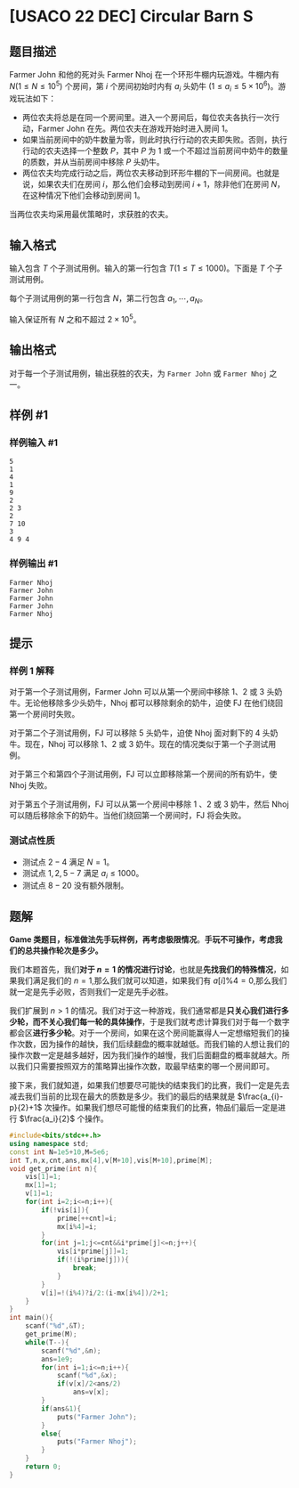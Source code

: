 # [USACO 22 DEC] Circular Barn S

## 题目描述

Farmer John 和他的死对头 Farmer Nhoj 在一个环形牛棚内玩游戏。牛棚内有 $N(1 \le N \le 10^5)$ 个房间，第 $i$ 个房间初始时内有 $a_i$ 头奶牛 $(1 \le a_i \le 5 \times 10^6)$。游戏玩法如下：

- 两位农夫将总是在同一个房间里。进入一个房间后，每位农夫各执行一次行动，Farmer John 在先。两位农夫在游戏开始时进入房间 $1$。
- 如果当前房间中的奶牛数量为零，则此时执行行动的农夫即失败。否则，执行行动的农夫选择一个整数 $P$，其中 $P$ 为 $1$ 或一个不超过当前房间中奶牛的数量的质数，并从当前房间中移除 $P$ 头奶牛。
- 两位农夫均完成行动之后，两位农夫移动到环形牛棚的下一间房间。也就是说，如果农夫们在房间 $i$，那么他们会移动到房间 $i+1$，除非他们在房间 $N$，在这种情况下他们会移动到房间 $1$。

当两位农夫均采用最优策略时，求获胜的农夫。

## 输入格式

输入包含 $T$ 个子测试用例。输入的第一行包含 $T(1 \le T \le 1000)$。下面是 $T$ 个子测试用例。

每个子测试用例的第一行包含 $N$，第二行包含 $a_1, \cdots ,a_N$。

输入保证所有 $N$ 之和不超过 $2 \times 10^5$。

## 输出格式

对于每一个子测试用例，输出获胜的农夫，为 `Farmer John` 或 `Farmer Nhoj` 之一。

## 样例 #1

### 样例输入 #1

```
5
1
4
1
9
2
2 3
2
7 10
3
4 9 4
```

### 样例输出 #1

```
Farmer Nhoj
Farmer John
Farmer John
Farmer John
Farmer Nhoj
```

## 提示

### 样例 1 解释

对于第一个子测试用例，Farmer John 可以从第一个房间中移除 $1$、$2$ 或 $3$ 头奶牛。无论他移除多少头奶牛，Nhoj 都可以移除剩余的奶牛，迫使 FJ 在他们绕回第一个房间时失败。

对于第二个子测试用例，FJ 可以移除 $5$ 头奶牛，迫使 Nhoj 面对剩下的 $4$ 头奶牛。现在，Nhoj 可以移除 $1$、$2$ 或 $3$ 奶牛。现在的情况类似于第一个子测试用例。

对于第三个和第四个子测试用例，FJ 可以立即移除第一个房间的所有奶牛，使 Nhoj 失败。

对于第五个子测试用例，FJ 可以从第一个房间中移除 $1$
、$2$ 或 $3$ 奶牛，然后 Nhoj 可以随后移除余下的奶牛。当他们绕回第一个房间时，FJ 将会失败。 

### 测试点性质

- 测试点 $2-4$ 满足 $N=1$。
- 测试点 $1,2,5-7$ 满足 $a_i \le 1000$。
- 测试点 $8-20$ 没有额外限制。

## 题解
**Game 类题目，标准做法先手玩样例，再考虑极限情况**。**手玩不可操作，考虑我们的总共操作轮次是多少。**

我们本题首先，我们**对于 $n=1$ 的情况进行讨论**，也就是**先找我们的特殊情况**，如果我们满足我们的 $n=1$,那么我们就可以知道，如果我们有 $a[i]\%4=0$,那么我们就一定是先手必败，否则我们一定是先手必胜。

我们扩展到 $n>1$ 的情况。我们对于这一种游戏，我们通常都是**只关心我们进行多少轮，而不关心我们每一轮的具体操作**，于是我们就考虑计算我们对于每一个数字都会区**进行多少轮**。对于一个房间，如果在这个房间能赢得人一定想缩短我们的操作次数，因为操作的越快，我们后续翻盘的概率就越低。而我们输的人想让我们的操作次数一定是越多越好，因为我们操作的越慢，我们后面翻盘的概率就越大。所以我们只需要按照双方的策略算出操作次数，取最早结束的哪一个房间即可。

接下来，我们就知道，如果我们想要尽可能快的结束我们的比赛，我们一定是先去减去我们当前的比现在最大的质数是多少。我们的最后的结果就是 $\frac{a_{i}-p}{2}+1$ 次操作。如果我们想尽可能慢的结束我们的比赛，物品们最后一定是进行 $\frac{a_i}{2}$ 个操作。

```cpp
#include<bits/stdc++.h>
using namespace std;
const int N=1e5+10,M=5e6;
int T,n,x,cnt,ans,mx[4],v[M+10],vis[M+10],prime[M];
void get_prime(int n){
	vis[1]=1;
	mx[1]=1;
	v[1]=1;
	for(int i=2;i<=n;i++){
		if(!vis[i]){
			prime[++cnt]=i;
			mx[i%4]=i;
		}
		for(int j=1;j<=cnt&&i*prime[j]<=n;j++){
			vis[i*prime[j]]=1;
			if(!(i%prime[j])){
				break;
			}
		}
		v[i]=!(i%4)?i/2:(i-mx[i%4])/2+1;
	}
}
int main(){
	scanf("%d",&T);
	get_prime(M);
	while(T--){
		scanf("%d",&n);
		ans=1e9;
		for(int i=1;i<=n;i++){
			scanf("%d",&x);
			if(v[x]/2<ans/2)
				ans=v[x];
		}
		if(ans&1){
			puts("Farmer John");
		}
		else{
			puts("Farmer Nhoj");
		}
	}
	return 0;
}

```
